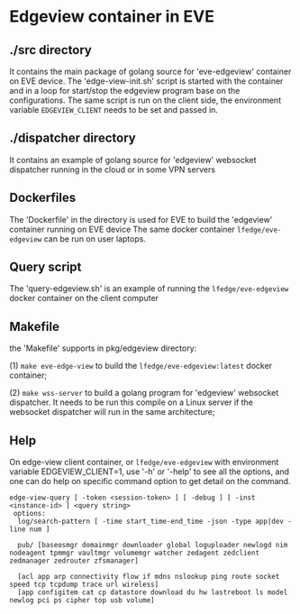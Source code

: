 # Edgeview container in EVE

## ./src directory

It contains the main package of golang source for 'eve-edgeview' container on EVE device. The 'edge-view-init.sh' script is started with the container and in a loop for start/stop the edgeview program base on the configurations. The same script is run on the client side, the environment variable `EDGEVIEW_CLIENT` needs to be set and passed in.

## ./dispatcher directory

It contains an example of golang source for 'edgeview' websocket dispatcher running in the cloud or in some VPN servers

## Dockerfiles

The 'Dockerfile' in the directory is used for EVE to build the 'edgeview' container running on EVE device
The same docker container `lfedge/eve-edgeview` can be run on user laptops.

## Query script

The 'query-edgeview.sh' is an example of running the `lfedge/eve-edgeview` docker container on the client computer

## Makefile

the 'Makefile' supports in pkg/edgeview directory:

(1) `make eve-edge-view` to build the `lfedge/eve-edgeview:latest` docker container;

(2) `make wss-server` to build a golang program for 'edgeview' websocket dispatcher. It needs to be run this compile on a Linux server if the websocket dispatcher will run in the same architecture;

## Help

On edge-view client container, or `lfedge/eve-edgeview` with environment variable EDGEVIEW_CLIENT=1, use '-h' or '-help' to see all the options, and one can do help on specific command option to get detail on the command.

```console
edge-view-query [ -token <session-token> ] [ -debug ] [ -inst <instance-id> ] <query string>
 options:
  log/search-pattern [ -time start_time-end_time -json -type app|dev -line num ]

  pub/ [baseosmgr domainmgr downloader global loguploader newlogd nim nodeagent tpmmgr vaultmgr volumemgr watcher zedagent zedclient zedmanager zedrouter zfsmanager]

  [acl app arp connectivity flow if mdns nslookup ping route socket speed tcp tcpdump trace url wireless]
  [app configitem cat cp datastore download du hw lastreboot ls model newlog pci ps cipher top usb volume]
```
